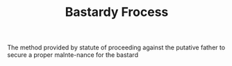 ---
title: Bastardy Frocess
letter: B
permalink: "/definitions/bastardy-frocess.html"
body: The method provided by statute of proceeding against the putative father to
  secure a proper malnte-nance for the bastard
published_at: '2018-07-07'
source: Black's Law Dictionary
layout: post
---